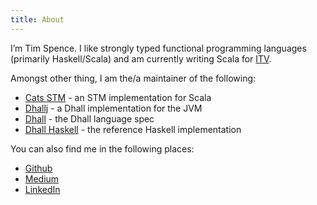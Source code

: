 ```yaml
---
title: About
---
```


I’m Tim Spence. I like strongly typed functional programming languages
(primarily Haskell/Scala) and am currently writing Scala for
[ITV](https://www.itv.com/).

Amongst other thing, I am the/a maintainer of the following:

* [Cats STM](https://github.com/TimWSpence/cats-stm) - an STM implementation for Scala
* [Dhallj](https://github.com/travisbrown/dhallj) - a Dhall implementation for the JVM
* [Dhall](https://github.com/dhall-lang/dhall-lang) - the Dhall language spec
* [Dhall Haskell](https://github.com/dhall-lang/dhall-haskell) - the reference Haskell implementation

You can also find me in the following places:

* [Github](https://github.com/TimWSpence)
* [Medium](https://medium.com/@timothywspence)
* [LinkedIn](https://www.linkedin.com/in/tim-spence-18728090/)
